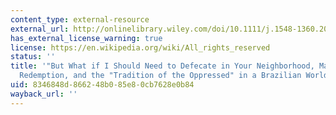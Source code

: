 ```yaml
---
content_type: external-resource
external_url: http://onlinelibrary.wiley.com/doi/10.1111/j.1548-1360.2008.00010.x/abstract
has_external_license_warning: true
license: https://en.wikipedia.org/wiki/All_rights_reserved
status: ''
title: '"But What if I Should Need to Defecate in Your Neighborhood, Madame?": Empire,
  Redemption, and the "Tradition of the Oppressed" in a Brazilian World Heritage Site'
uid: 8346848d-8662-48b0-85e8-0cb7628e0b84
wayback_url: ''
---
```

